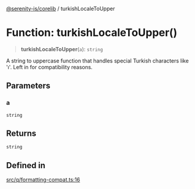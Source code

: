 [@serenity-is/corelib](../README.md) / turkishLocaleToUpper

# Function: turkishLocaleToUpper()

> **turkishLocaleToUpper**(`a`): `string`

A string to uppercase function that handles special Turkish
characters like 'ı'. Left in for compatibility reasons.

## Parameters

### a

`string`

## Returns

`string`

## Defined in

[src/q/formatting-compat.ts:16](https://github.com/serenity-is/serenity/blob/master/packages/corelib/src/q/formatting-compat.ts#L16)
